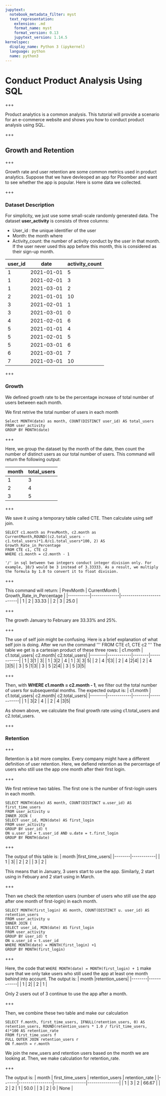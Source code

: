```yaml
---
jupytext:
  notebook_metadata_filter: myst
  text_representation:
    extension: .md
    format_name: myst
    format_version: 0.13
    jupytext_version: 1.14.5
kernelspec:
  display_name: Python 3 (ipykernel)
  language: python
  name: python3
---
```


# Conduct Product Analysis Using SQL

+++

Product analytics is a common analysis. This tutorial will provide a scenario for an e-commerce website and shows you how to conduct product analysis using SQL.

+++

## Growth and Retention

+++

Growth rate and user retention are some common metrics used in product analytics. Suppose that we have devleoped an app for Ploomber and want to see whether the app is popular. Here is some data we collected.

+++

### Dataset Description

For simplicity, we just use some small-scale randomly generated data. The dataset **user_activity** is consists of three columns: 
- User_id : the unique identifier of the user
- Month: the month where 
- Activity_count: the number of activity conduct by the user in that month. If the user never used this app before this month, this is considered as their sign-up month. 


| user_id | date       | activity_count |
|--------|------------|----------------|
| 1      | 2021-01-01 | 5              |
| 1      | 2021-02-01 | 3              |
| 1      | 2021-03-01 | 2              |
| 2      | 2021-01-01 | 10             |
| 3      | 2021-02-01 | 1              |
| 3      | 2021-03-01 | 0              |
| 4      | 2021-02-01 | 6              |
| 5      | 2021-01-01 | 4              |
| 5      | 2021-02-01 | 5              |
| 5      | 2021-03-01 | 6              |
| 6      | 2021-03-01 | 7              |
| 7      | 2021-03-01 | 10             |

+++

### Growth 

We defined growth rate to be the percentage increase of total number of users between each month. 

We first retrive the total number of users in each month
```
Select MONTH(date) as month, COUNT(DISTINCT user_id) AS total_users
FROM user_activity
GROUP BY MONTH(date)
```

+++

Here, we group the dataset by the month of the date, then count the number of distinct users as our total number of users. This command will return the following output: 

| month | total_users       |
|--------|------------|
| 1      | 3|
| 2      | 4 |
| 3      | 5 |

+++

We save it using a temporary table called CTE. Then calculate using self join. 
```
SELECT c1.month as PrevMonth, c2.month as CurrentMonth,ROUND((c2.total_users - c1.total_users)*1.0/c1.total_users*100, 2) AS Growth_Rate_in_Percentage
FROM CTE c1, CTE c2
WHERE c1.month = c2.month - 1
```

```{tip}
'/' in sql between two integers conduct integer division only. For example, 10/3 would be 3 instead of 3.33333. As a result, we multiply the formula by 1.0 to convert it to float division. 
```

+++

This command will return: 
| PrevMonth | CurrentMonth |  Growth_Rate_in_Percentage |
|-----------|--------------|--------------------------|
| 1         | 2            |  33.33                    |
| 2         | 3            | 25.0                     |

+++

The growth January to February are 33.33% and 25%.

+++

The use of self join might be confusing. Here is a brief explanation of what self join is doing. After we run the command
'''
FROM CTE c1, CTE c2
'''
The table we get is a cartesian product of these three rows: 
| c1.month | c1.total_users| c2.month| c2.total_users|
|--------|------------|--------|------------|
| 1      | 3|1      | 3|
| 1      | 3|2      | 4 |
 1      | 3| 3| 5| 
| 2      | 4 |1|3|
| 2      | 4 |2|4|
| 2      | 4 |3|5|
| 3      | 5 |1|3|
| 3      | 5 |2|4|
| 3      | 5 |3|5|

+++

Then, with **WHERE c1.month = c2.month - 1**, we filter out the total number of users for subsequential months. The expected output is: 
| c1.month | c1.total_users| c2.month| c2.total_users|
|--------|------------|--------|------------|
| 1      | 3|2      | 4 |
| 2      | 4 |3|5|

As shown above, we calculate the final growth rate using c1.total_users and c2.total_users.

+++

### Retention

+++

Retention is a bit more complex. Every company might have a different definition of user retention. Here, we defiend retention as the percentage of users who still use the app one month after their first login. 

+++

We first retrieve two tables. The first one is the number of first-login users in each month. 

```
SELECT MONTH(date) AS month, COUNT(DISTINCT u.user_id) AS first_time_users
FROM user_activity u
INNER JOIN (
SELECT user_id, MIN(date) AS first_login
FROM user_activity
GROUP BY user_id) t 
ON u.user_id = t.user_id AND u.date = t.first_login
GROUP BY MONTH(date)
```

+++

The output of this table is: 
| month |first_time_users| 
|--------|------------|
| 1      | 3|
| 2      | 2 |
| 3      | 2 |

This means that in January, 3 users start to use the app. Similarly, 2 start using in Febuary and 2 start using in March. 

+++

Then we check the retention users (number of users who still use the app after one month of first-login) in each month.

```
SELECT MONTH(first_login) AS month, COUNT(DISTINCT u. user_id) AS retention_users
FROM user_activity u
INNER JOIN (
SELECT user_id, MIN(date) AS first_login
FROM user_activity
GROUP BY user_id) t 
ON u.user_id = t.user_id
WHERE MONTH(date) = MONTH(first_login) +1
GROUP BY MONTH(first_login)
```

+++

Here, the code that `WHERE MONTH(date) = MONTH(first_login) + 1` make sure that we only take users who still used the app at least one month behind into account. The output is: 
| month |retention_users| 
|--------|------------|
| 1      | 2|
| 2      | 1 |

Only 2 users out of 3 continue to use the app after a month. 

+++

Then, we combine these two table and make our calculation
```
SELECT f.month, first_time_users, IFNULL(retention_users, 0) AS retention_users, ROUND(retention_users * 1.0 / first_time_users, 4)*100 AS retention_rate
FROM first_time_users f 
FULL OUTER JOIN retention_users r
ON f.month = r.month
```

We join the new_users and retention users based on the month we are looking at. Then, we make calculation for retention_rate. 

+++

The output is:
| month | first_time_users | retention_users | retention_rate |
|-------|-----------------|----------------|----------------|
| 1     | 3               | 2              | 66.67          |
| 2     | 2               | 1              | 50.0           |
| 3     | 2               | 0              | None           |
